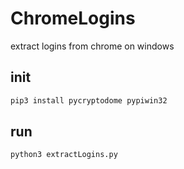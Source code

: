 # ChromeLogins
extract logins from chrome on windows
## init
```bash
pip3 install pycryptodome pypiwin32
```
## run
```bash
python3 extractLogins.py
```